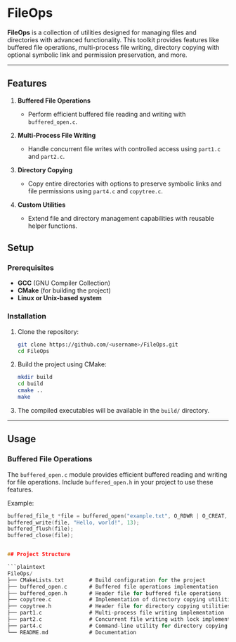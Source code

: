 # FileOps

**FileOps** is a collection of utilities designed for managing files and directories with advanced functionality. This toolkit provides features like buffered file operations, multi-process file writing, directory copying with optional symbolic link and permission preservation, and more.

---

## Features

1. **Buffered File Operations**
   - Perform efficient buffered file reading and writing with `buffered_open.c`.

2. **Multi-Process File Writing**
   - Handle concurrent file writes with controlled access using `part1.c` and `part2.c`.

3. **Directory Copying**
   - Copy entire directories with options to preserve symbolic links and file permissions using `part4.c` and `copytree.c`.

4. **Custom Utilities**
   - Extend file and directory management capabilities with reusable helper functions.

## Setup

### Prerequisites

- **GCC** (GNU Compiler Collection)
- **CMake** (for building the project)
- **Linux or Unix-based system**

### Installation

1. Clone the repository:
    ```bash
    git clone https://github.com/<username>/FileOps.git
    cd FileOps
    ```

2. Build the project using CMake:
    ```bash
    mkdir build
    cd build
    cmake ..
    make
    ```

3. The compiled executables will be available in the `build/` directory.

---

## Usage

### Buffered File Operations

The `buffered_open.c` module provides efficient buffered reading and writing for file operations. Include `buffered_open.h` in your project to use these features.

Example:
```c
buffered_file_t *file = buffered_open("example.txt", O_RDWR | O_CREAT, 0644);
buffered_write(file, "Hello, world!", 13);
buffered_flush(file);
buffered_close(file);


## Project Structure

```plaintext
FileOps/
├── CMakeLists.txt        # Build configuration for the project
├── buffered_open.c       # Buffered file operations implementation
├── buffered_open.h       # Header file for buffered file operations
├── copytree.c            # Implementation of directory copying utilities
├── copytree.h            # Header file for directory copying utilities
├── part1.c               # Multi-process file writing implementation
├── part2.c               # Concurrent file writing with lock implementation
├── part4.c               # Command-line utility for directory copying
└── README.md             # Documentation
